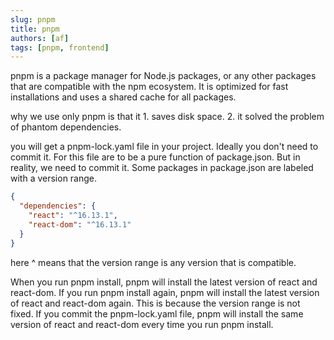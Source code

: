```yaml
---
slug: pnpm
title: pnpm
authors: [af]
tags: [pnpm, frontend]
---
```


pnpm is a package manager for Node.js packages, or any other packages that are compatible with the npm ecosystem. It is optimized for fast installations and uses a shared cache for all packages.

why we use only pnpm is that it 1. saves disk space. 2. it solved the problem of phantom dependencies.

you will get a pnpm-lock.yaml file in your project. Ideally you don't need to commit it. For this file are to be a pure function of package.json. But in reality, we need to commit it. Some packages in package.json are labeled with a version range.

```json
{
  "dependencies": {
    "react": "^16.13.1",
    "react-dom": "^16.13.1"
  }
}
```

here ^ means that the version range is any version that is compatible.

When you run pnpm install, pnpm will install the latest version of react and react-dom. If you run pnpm install again, pnpm will install the latest version of react and react-dom again. This is because the version range is not fixed. If you commit the pnpm-lock.yaml file, pnpm will install the same version of react and react-dom every time you run pnpm install.
